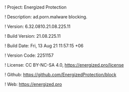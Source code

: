 ! Project: Energized Protection

! Description: ad.porn.malware blocking.

! Version: 6.32.0810.21.08.225.11

! Build Version: 21.08.225.11

! Build Date: Fri, 13 Aug 21 11:57:15 +06

! Version Code: 2251157

! License: CC BY-NC-SA 4.0, https://energized.pro/license

! Github: https://github.com/EnergizedProtection/block

! Web: https://energized.pro

